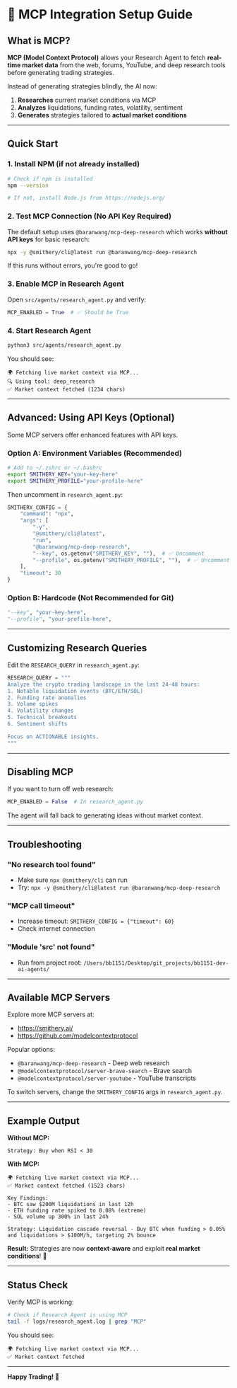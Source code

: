 # 🌙 MCP Integration Setup Guide

## What is MCP?

**MCP (Model Context Protocol)** allows your Research Agent to fetch **real-time market data** from the web, forums, YouTube, and deep research tools before generating trading strategies.

Instead of generating strategies blindly, the AI now:
1. **Researches** current market conditions via MCP
2. **Analyzes** liquidations, funding rates, volatility, sentiment
3. **Generates** strategies tailored to **actual market conditions**

---

## Quick Start

### 1. Install NPM (if not already installed)

```bash
# Check if npm is installed
npm --version

# If not, install Node.js from https://nodejs.org/
```

### 2. Test MCP Connection (No API Key Required)

The default setup uses `@baranwang/mcp-deep-research` which works **without API keys** for basic research:

```bash
npx -y @smithery/cli@latest run @baranwang/mcp-deep-research
```

If this runs without errors, you're good to go!

### 3. Enable MCP in Research Agent

Open `src/agents/research_agent.py` and verify:

```python
MCP_ENABLED = True  # ✅ Should be True
```

### 4. Start Research Agent

```bash
python3 src/agents/research_agent.py
```

You should see:
```
🌍 Fetching live market context via MCP...
🔍 Using tool: deep_research
✅ Market context fetched (1234 chars)
```

---

## Advanced: Using API Keys (Optional)

Some MCP servers offer enhanced features with API keys.

### Option A: Environment Variables (Recommended)

```bash
# Add to ~/.zshrc or ~/.bashrc
export SMITHERY_KEY="your-key-here"
export SMITHERY_PROFILE="your-profile-here"
```

Then uncomment in `research_agent.py`:

```python
SMITHERY_CONFIG = {
    "command": "npx",
    "args": [
        "-y",
        "@smithery/cli@latest",
        "run",
        "@baranwang/mcp-deep-research",
        "--key", os.getenv("SMITHERY_KEY", ""),  # ✅ Uncomment
        "--profile", os.getenv("SMITHERY_PROFILE", ""),  # ✅ Uncomment
    ],
    "timeout": 30
}
```

### Option B: Hardcode (Not Recommended for Git)

```python
"--key", "your-key-here",
"--profile", "your-profile-here",
```

---

## Customizing Research Queries

Edit the `RESEARCH_QUERY` in `research_agent.py`:

```python
RESEARCH_QUERY = """
Analyze the crypto trading landscape in the last 24-48 hours:
1. Notable liquidation events (BTC/ETH/SOL)
2. Funding rate anomalies
3. Volume spikes
4. Volatility changes
5. Technical breakouts
6. Sentiment shifts

Focus on ACTIONABLE insights.
"""
```

---

## Disabling MCP

If you want to turn off web research:

```python
MCP_ENABLED = False  # In research_agent.py
```

The agent will fall back to generating ideas without market context.

---

## Troubleshooting

### "No research tool found"

- Make sure `npx @smithery/cli` can run
- Try: `npx -y @smithery/cli@latest run @baranwang/mcp-deep-research`

### "MCP call timeout"

- Increase timeout: `SMITHERY_CONFIG = {"timeout": 60}`
- Check internet connection

### "Module 'src' not found"

- Run from project root: `/Users/bb1151/Desktop/git_projects/bb1151-dev-ai-agents/`

---

## Available MCP Servers

Explore more MCP servers at:
- https://smithery.ai/
- https://github.com/modelcontextprotocol

Popular options:
- `@baranwang/mcp-deep-research` - Deep web research
- `@modelcontextprotocol/server-brave-search` - Brave search
- `@modelcontextprotocol/server-youtube` - YouTube transcripts

To switch servers, change the `SMITHERY_CONFIG` args in `research_agent.py`.

---

## Example Output

**Without MCP:**
```
Strategy: Buy when RSI < 30
```

**With MCP:**
```
🌍 Fetching live market context via MCP...
✅ Market context fetched (1523 chars)

Key Findings:
- BTC saw $200M liquidations in last 12h
- ETH funding rate spiked to 0.08% (extreme)
- SOL volume up 300% in last 24h

Strategy: Liquidation cascade reversal - Buy BTC when funding > 0.05% 
and liquidations > $100M/h, targeting 2% bounce
```

**Result:** Strategies are now **context-aware** and exploit **real market conditions**! 🚀

---

## Status Check

Verify MCP is working:

```bash
# Check if Research Agent is using MCP
tail -f logs/research_agent.log | grep "MCP"
```

You should see:
```
🌍 Fetching live market context via MCP...
✅ Market context fetched
```

---

**Happy Trading! 🌙**
